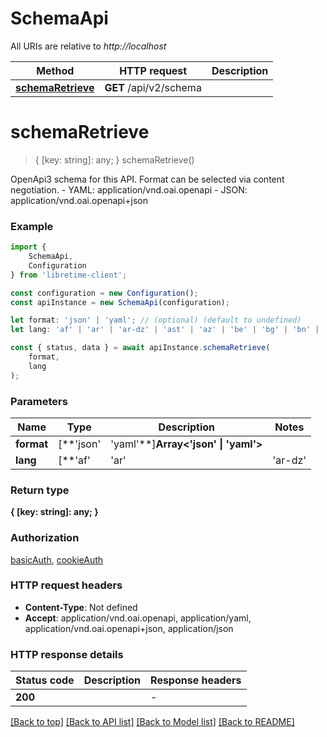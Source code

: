# SchemaApi

All URIs are relative to *http://localhost*

|Method | HTTP request | Description|
|------------- | ------------- | -------------|
|[**schemaRetrieve**](#schemaretrieve) | **GET** /api/v2/schema | |

# **schemaRetrieve**
> { [key: string]: any; } schemaRetrieve()

OpenApi3 schema for this API. Format can be selected via content negotiation.  - YAML: application/vnd.oai.openapi - JSON: application/vnd.oai.openapi+json

### Example

```typescript
import {
    SchemaApi,
    Configuration
} from 'libretime-client';

const configuration = new Configuration();
const apiInstance = new SchemaApi(configuration);

let format: 'json' | 'yaml'; // (optional) (default to undefined)
let lang: 'af' | 'ar' | 'ar-dz' | 'ast' | 'az' | 'be' | 'bg' | 'bn' | 'br' | 'bs' | 'ca' | 'ckb' | 'cs' | 'cy' | 'da' | 'de' | 'dsb' | 'el' | 'en' | 'en-au' | 'en-gb' | 'eo' | 'es' | 'es-ar' | 'es-co' | 'es-mx' | 'es-ni' | 'es-ve' | 'et' | 'eu' | 'fa' | 'fi' | 'fr' | 'fy' | 'ga' | 'gd' | 'gl' | 'he' | 'hi' | 'hr' | 'hsb' | 'hu' | 'hy' | 'ia' | 'id' | 'ig' | 'io' | 'is' | 'it' | 'ja' | 'ka' | 'kab' | 'kk' | 'km' | 'kn' | 'ko' | 'ky' | 'lb' | 'lt' | 'lv' | 'mk' | 'ml' | 'mn' | 'mr' | 'ms' | 'my' | 'nb' | 'ne' | 'nl' | 'nn' | 'os' | 'pa' | 'pl' | 'pt' | 'pt-br' | 'ro' | 'ru' | 'sk' | 'sl' | 'sq' | 'sr' | 'sr-latn' | 'sv' | 'sw' | 'ta' | 'te' | 'tg' | 'th' | 'tk' | 'tr' | 'tt' | 'udm' | 'uk' | 'ur' | 'uz' | 'vi' | 'zh-hans' | 'zh-hant'; // (optional) (default to undefined)

const { status, data } = await apiInstance.schemaRetrieve(
    format,
    lang
);
```

### Parameters

|Name | Type | Description  | Notes|
|------------- | ------------- | ------------- | -------------|
| **format** | [**&#39;json&#39; | &#39;yaml&#39;**]**Array<&#39;json&#39; &#124; &#39;yaml&#39;>** |  | (optional) defaults to undefined|
| **lang** | [**&#39;af&#39; | &#39;ar&#39; | &#39;ar-dz&#39; | &#39;ast&#39; | &#39;az&#39; | &#39;be&#39; | &#39;bg&#39; | &#39;bn&#39; | &#39;br&#39; | &#39;bs&#39; | &#39;ca&#39; | &#39;ckb&#39; | &#39;cs&#39; | &#39;cy&#39; | &#39;da&#39; | &#39;de&#39; | &#39;dsb&#39; | &#39;el&#39; | &#39;en&#39; | &#39;en-au&#39; | &#39;en-gb&#39; | &#39;eo&#39; | &#39;es&#39; | &#39;es-ar&#39; | &#39;es-co&#39; | &#39;es-mx&#39; | &#39;es-ni&#39; | &#39;es-ve&#39; | &#39;et&#39; | &#39;eu&#39; | &#39;fa&#39; | &#39;fi&#39; | &#39;fr&#39; | &#39;fy&#39; | &#39;ga&#39; | &#39;gd&#39; | &#39;gl&#39; | &#39;he&#39; | &#39;hi&#39; | &#39;hr&#39; | &#39;hsb&#39; | &#39;hu&#39; | &#39;hy&#39; | &#39;ia&#39; | &#39;id&#39; | &#39;ig&#39; | &#39;io&#39; | &#39;is&#39; | &#39;it&#39; | &#39;ja&#39; | &#39;ka&#39; | &#39;kab&#39; | &#39;kk&#39; | &#39;km&#39; | &#39;kn&#39; | &#39;ko&#39; | &#39;ky&#39; | &#39;lb&#39; | &#39;lt&#39; | &#39;lv&#39; | &#39;mk&#39; | &#39;ml&#39; | &#39;mn&#39; | &#39;mr&#39; | &#39;ms&#39; | &#39;my&#39; | &#39;nb&#39; | &#39;ne&#39; | &#39;nl&#39; | &#39;nn&#39; | &#39;os&#39; | &#39;pa&#39; | &#39;pl&#39; | &#39;pt&#39; | &#39;pt-br&#39; | &#39;ro&#39; | &#39;ru&#39; | &#39;sk&#39; | &#39;sl&#39; | &#39;sq&#39; | &#39;sr&#39; | &#39;sr-latn&#39; | &#39;sv&#39; | &#39;sw&#39; | &#39;ta&#39; | &#39;te&#39; | &#39;tg&#39; | &#39;th&#39; | &#39;tk&#39; | &#39;tr&#39; | &#39;tt&#39; | &#39;udm&#39; | &#39;uk&#39; | &#39;ur&#39; | &#39;uz&#39; | &#39;vi&#39; | &#39;zh-hans&#39; | &#39;zh-hant&#39;**]**Array<&#39;af&#39; &#124; &#39;ar&#39; &#124; &#39;ar-dz&#39; &#124; &#39;ast&#39; &#124; &#39;az&#39; &#124; &#39;be&#39; &#124; &#39;bg&#39; &#124; &#39;bn&#39; &#124; &#39;br&#39; &#124; &#39;bs&#39; &#124; &#39;ca&#39; &#124; &#39;ckb&#39; &#124; &#39;cs&#39; &#124; &#39;cy&#39; &#124; &#39;da&#39; &#124; &#39;de&#39; &#124; &#39;dsb&#39; &#124; &#39;el&#39; &#124; &#39;en&#39; &#124; &#39;en-au&#39; &#124; &#39;en-gb&#39; &#124; &#39;eo&#39; &#124; &#39;es&#39; &#124; &#39;es-ar&#39; &#124; &#39;es-co&#39; &#124; &#39;es-mx&#39; &#124; &#39;es-ni&#39; &#124; &#39;es-ve&#39; &#124; &#39;et&#39; &#124; &#39;eu&#39; &#124; &#39;fa&#39; &#124; &#39;fi&#39; &#124; &#39;fr&#39; &#124; &#39;fy&#39; &#124; &#39;ga&#39; &#124; &#39;gd&#39; &#124; &#39;gl&#39; &#124; &#39;he&#39; &#124; &#39;hi&#39; &#124; &#39;hr&#39; &#124; &#39;hsb&#39; &#124; &#39;hu&#39; &#124; &#39;hy&#39; &#124; &#39;ia&#39; &#124; &#39;id&#39; &#124; &#39;ig&#39; &#124; &#39;io&#39; &#124; &#39;is&#39; &#124; &#39;it&#39; &#124; &#39;ja&#39; &#124; &#39;ka&#39; &#124; &#39;kab&#39; &#124; &#39;kk&#39; &#124; &#39;km&#39; &#124; &#39;kn&#39; &#124; &#39;ko&#39; &#124; &#39;ky&#39; &#124; &#39;lb&#39; &#124; &#39;lt&#39; &#124; &#39;lv&#39; &#124; &#39;mk&#39; &#124; &#39;ml&#39; &#124; &#39;mn&#39; &#124; &#39;mr&#39; &#124; &#39;ms&#39; &#124; &#39;my&#39; &#124; &#39;nb&#39; &#124; &#39;ne&#39; &#124; &#39;nl&#39; &#124; &#39;nn&#39; &#124; &#39;os&#39; &#124; &#39;pa&#39; &#124; &#39;pl&#39; &#124; &#39;pt&#39; &#124; &#39;pt-br&#39; &#124; &#39;ro&#39; &#124; &#39;ru&#39; &#124; &#39;sk&#39; &#124; &#39;sl&#39; &#124; &#39;sq&#39; &#124; &#39;sr&#39; &#124; &#39;sr-latn&#39; &#124; &#39;sv&#39; &#124; &#39;sw&#39; &#124; &#39;ta&#39; &#124; &#39;te&#39; &#124; &#39;tg&#39; &#124; &#39;th&#39; &#124; &#39;tk&#39; &#124; &#39;tr&#39; &#124; &#39;tt&#39; &#124; &#39;udm&#39; &#124; &#39;uk&#39; &#124; &#39;ur&#39; &#124; &#39;uz&#39; &#124; &#39;vi&#39; &#124; &#39;zh-hans&#39; &#124; &#39;zh-hant&#39;>** |  | (optional) defaults to undefined|


### Return type

**{ [key: string]: any; }**

### Authorization

[basicAuth](../README.md#basicAuth), [cookieAuth](../README.md#cookieAuth)

### HTTP request headers

 - **Content-Type**: Not defined
 - **Accept**: application/vnd.oai.openapi, application/yaml, application/vnd.oai.openapi+json, application/json


### HTTP response details
| Status code | Description | Response headers |
|-------------|-------------|------------------|
|**200** |  |  -  |

[[Back to top]](#) [[Back to API list]](../README.md#documentation-for-api-endpoints) [[Back to Model list]](../README.md#documentation-for-models) [[Back to README]](../README.md)

